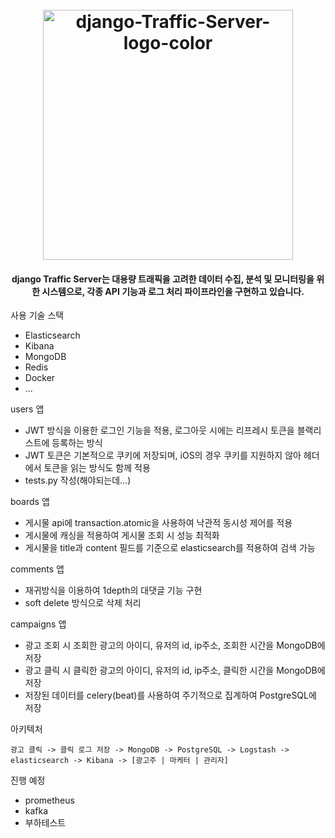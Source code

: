 <h1 align="center">
  <br>
  <a href="https://github.com/madEffort/django-traffic-server.git"><img src="https://github.com/user-attachments/assets/efb147f5-2b94-4dbb-bfbd-74b27257f2e7" alt="django-Traffic-Server-logo-color" width="400"></a>
</h1>


<h4 align="center">
django Traffic Server는 대용량 트래픽을 고려한 데이터 수집, 분석 및 모니터링을 위한 시스템으로, 각종 API 기능과 로그 처리 파이프라인을 구현하고 있습니다.</h4>


사용 기술 스택
 - Elasticsearch
 - Kibana
 - MongoDB
 - Redis
 - Docker
 - ...

users 앱
 - JWT 방식을 이용한 로그인 기능을 적용, 로그아웃 시에는 리프레시 토큰을 블랙리스트에 등록하는 방식
 - JWT 토큰은 기본적으로 쿠키에 저장되며, iOS의 경우 쿠키를 지원하지 않아 헤더에서 토큰을 읽는 방식도 함께 적용
 - tests.py 작성(해야되는데...)

boards 앱
 - 게시물 api에 transaction.atomic을 사용하여 낙관적 동시성 제어를 적용
 - 게시물에 캐싱을 적용하여 게시물 조회 시 성능 최적화
 - 게시물을 title과 content 필드를 기준으로 elasticsearch를 적용하여 검색 가능

comments 앱
- 재귀방식을 이용하여 1depth의 대댓글 기능 구현
- soft delete 방식으로 삭제 처리

campaigns 앱
 - 광고 조회 시 조회한 광고의 아이디, 유저의 id, ip주소, 조회한 시간을 MongoDB에 저장
 - 광고 클릭 시 클릭한 광고의 아이디, 유저의 id, ip주소, 클릭한 시간을 MongoDB에 저장
 - 저장된 데이터를 celery(beat)를 사용하여 주기적으로 집계하여 PostgreSQL에 저장

아키텍처
  
    광고 클릭 -> 클릭 로그 저장 -> MongoDB -> PostgreSQL -> Logstash -> elasticsearch -> Kibana -> [광고주 | 마케터 | 관리자]

진행 예정 

- prometheus
- kafka
- 부하테스트
